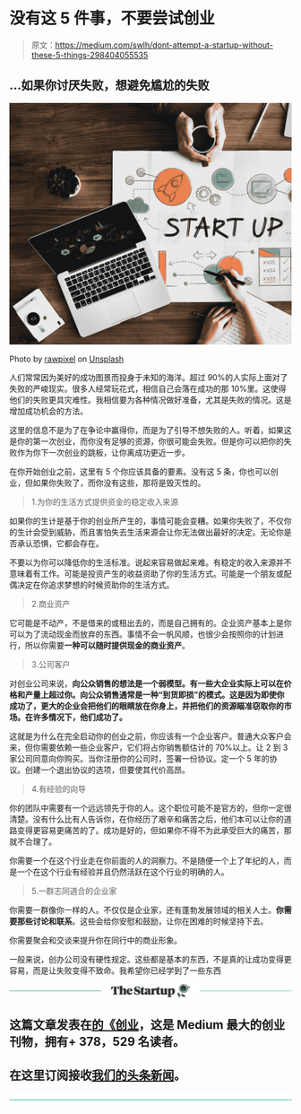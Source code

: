 # 没有这 5 件事，不要尝试创业

> 原文：<https://medium.com/swlh/dont-attempt-a-startup-without-these-5-things-298404055535>

## …如果你讨厌失败，想避免尴尬的失败

![](img/72cca681adcdc1f495092d05de9eeeb9.png)

Photo by [rawpixel](https://unsplash.com/@rawpixel?utm_source=medium&utm_medium=referral) on [Unsplash](https://unsplash.com?utm_source=medium&utm_medium=referral)

人们常常因为美好的成功图景而投身于未知的海洋。超过 90%的人实际上面对了失败的严峻现实。很多人经常玩花式，相信自己会落在成功的那 10%里。这使得他们的失败更具灾难性。我相信要为各种情况做好准备，尤其是失败的情况。这是增加成功机会的方法。

这里的信息不是为了在争论中赢得你，而是为了引导不想失败的人。听着，如果这是你的第一次创业，而你没有足够的资源，你很可能会失败。但是你可以把你的失败作为你下一次创业的跳板，让你离成功更近一步。

在你开始创业之前，这里有 5 个你应该具备的要素。没有这 5 条，你也可以创业，但如果你失败了，而你没有这些，那将是毁灭性的。

> 1.为你的生活方式提供资金的稳定收入来源

如果你的生计是基于你的创业所产生的，事情可能会变糟。如果你失败了，不仅你的生计会受到威胁，而且害怕失去生活来源会让你无法做出最好的决定。无论你是否承认恐惧，它都会存在。

不要以为你可以降低你的生活标准。说起来容易做起来难。有稳定的收入来源并不意味着有工作。可能是投资产生的收益资助了你的生活方式。可能是一个朋友或配偶决定在你追求梦想的时候资助你的生活方式。

> 2.商业资产

它可能是不动产，不是借来的或租出去的，而是自己拥有的。企业资产基本上是你可以为了流动现金而放弃的东西。事情不会一帆风顺，也很少会按照你的计划进行，所以你需要**一种可以随时提供现金的商业资产**。

> 3.公司客户

对创业公司来说，**向公众销售的想法是一个弱模型。有一些大企业实际上可以在价格和产量上超过你。向公众销售通常是一种“到货即损”的模式。这是因为即使你成功了，更大的企业会把他们的眼睛放在你身上，并把他们的资源瞄准窃取你的市场。在许多情况下，他们成功了。**

这就是为什么在完全启动你的创业之前，你应该有一个企业客户。普通大众客户会来，但你需要依赖一些企业客户，它们将占你销售额估计的 70%以上。让 2 到 3 家公司同意向你购买。当你注册你的公司时，签署一份协议。定一个 5 年的协议。创建一个退出协议的选项，但要使其代价高昂。

> 4.有经验的向导

你的团队中需要有一个远远领先于你的人。这个职位可能不是官方的，但你一定很清楚。没有什么比有人告诉你，在你经历了艰辛和痛苦之后，他们本可以让你的道路变得更容易更痛苦的了。成功是好的，但如果你不得不为此承受巨大的痛苦，那就不合理了。

你需要一个在这个行业走在你前面的人的洞察力。不是随便一个上了年纪的人，而是一个在这个行业有经验并且仍然活跃在这个行业的明确的人。

> 5.一群志同道合的企业家

你需要一群像你一样的人。不仅仅是企业家，还有蓬勃发展领域的相关人士。**你需要那些讨论和联系**。这些会给你安慰和鼓励，让你在困难的时候坚持下去。

你需要聚会和交谈来提升你在同行中的商业形象。

一般来说，创办公司没有硬性规定。这些都是基本的东西，不是真的让成功变得更容易，而是让失败变得不致命。我希望你已经学到了一些东西

[![](img/308a8d84fb9b2fab43d66c117fcc4bb4.png)](https://medium.com/swlh)

## 这篇文章发表在[的《创业](https://medium.com/swlh)，这是 Medium 最大的创业刊物，拥有+ 378，529 名读者。

## 在这里订阅接收[我们的头条新闻](http://growthsupply.com/the-startup-newsletter/)。

[![](img/b0164736ea17a63403e660de5dedf91a.png)](https://medium.com/swlh)